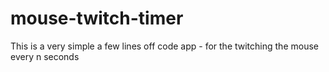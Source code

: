 # mouse-twitch-timer
This is a very simple a few lines off code app - for the twitching the mouse every n seconds
